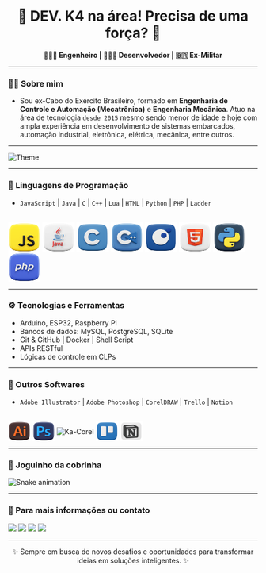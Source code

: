<h1 align="center">🤖 DEV. K4 na área! Precisa de uma força? 👾</h1>

<p align="center">
  <b>👷🏼‍♂️ Engenheiro | 👨🏼‍💻 Desenvolvedor | 🇧🇷 Ex-Militar</b>
</p>

---

### 👨‍💼 Sobre mim

 - Sou ex-Cabo do Exército Brasileiro, formado em **Engenharia de Controle e Automação (Mecatrônica)** e **Engenharia Mecânica**. Atuo na área de tecnologia `desde 2015` mesmo sendo menor de idade e hoje com ampla experiência em desenvolvimento de sistemas embarcados, automação industrial, eletrônica, elétrica, mecânica, entre outros.

---

![Theme](https://github-readme-stats.vercel.app/api?username=K4BOTELHO&theme=great-gatsby&show_icons=true&cache_seconds=1800)

---

 ### 🧠 Linguagens de Programação
- `JavaScript` | `Java` | `C` | `C++` | `Lua` | `HTML` | `Python` | `PHP` | `Ladder`

<div style="display: inline_block"><br>
  <img align="center" alt="Ka-Js" height="60" width="65" src="https://github.com/K4BOTELHO/K-ICONS/blob/main/JavaScript/JavaScript.svg">
  <img align="center" alt="Ka-J" height="60" width="65" src="https://github.com/K4BOTELHO/K-ICONS/blob/main/JAVA/JAVA.svg">
  <img align="center" alt="Ka-C" height="60" width="65" src="https://github.com/K4BOTELHO/K-ICONS/blob/main/C/C.svg">
  <img align="center" alt="Ka-C++" height="60" width="65" src="https://github.com/K4BOTELHO/K-ICONS/blob/main/C%2B%2B/C%2B%2B.svg">
  <img align="center" alt="Ka-Lua" height="60" width="65" src="https://github.com/K4BOTELHO/K-ICONS/blob/main/Lua/Lua.svg">
  <img align="center" alt="Ka-HTML" height="60" width="65" src="https://github.com/K4BOTELHO/K-ICONS/blob/main/HTML/HTML.svg">
  <img align="center" alt="Ka-Python" height="60" width="65" src="https://github.com/K4BOTELHO/K-ICONS/blob/main/Python/Python.svg">
  <img align="center" alt="Ka-PHP" height="60" width="65" src="https://github.com/K4BOTELHO/K-ICONS/blob/main/PHP/PHP.svg">


---

### ⚙️ Tecnologias e Ferramentas
- Arduino, ESP32, Raspberry Pi
- Bancos de dados: MySQL, PostgreSQL, SQLite
- Git & GitHub | Docker | Shell Script
- APIs RESTful
- Lógicas de controle em CLPs

---

 ### 👾 Outros Softwares
- `Adobe Illustrator` | `Adobe Photoshop` | `CorelDRAW` | `Trello` | `Notion`

<div> 
  <div style="display: inline_block"><br> 
  <img align="center" alt="Ka-illustrator" height="40" width="45" src="https://github.com/K4BOTELHO/K-ICONS/blob/main/Adobe%20Illustrator/Adobe-Illustrator.svg">
  <img align="center" alt="Ka-Photoshop" height="40" width="45" src="https://github.com/K4BOTELHO/K-ICONS/blob/main/Adobe%20Photoshop/Adobe-Photoshop.svg">
  <img align="center" alt="Ka-Corel" height="40" width="45" src="https://github.com/K4BOTELHO/K-ICONS/blob/main/Corel%20Draw/Corel-Draw.svg">
  <img align="center" alt="Ka-Trello" height="40" width="45" src="https://github.com/K4BOTELHO/K-ICONS/blob/main/Trello/Trello.svg">
  <img align="center" alt="Ka-Notion" height="40" width="45" src="https://github.com/K4BOTELHO/K-ICONS/blob/main/Notion/Notion.svg">

---

### 🐍 Joguinho da cobrinha 

![Snake animation](https://github.com/K4BOTELHO/K4BOTELHO/output/github-contribution-grid-snake.svg)

---

 ### 🔗 Para mais informações ou contato 
  
  <a href="https://www.instagram.com/kawe.botelho" target="_blank"><img src="https://img.shields.io/badge/-Instagram-%23E4405F?style=for-the-badge&logo=instagram&logoColor=white" target="_blank"></a>
 <a href="https://discord.gg/SjJvCkngyR" target="_blank"><img src="https://img.shields.io/badge/Discord-7289DA?style=for-the-badge&logo=discord&logoColor=white" target="_blank"></a> 
  <a href = "mailto:dev.kabotelho@hotmail.com"><img src="https://img.shields.io/badge/-Gmail-%23333?style=for-the-badge&logo=gmail&logoColor=white" target="_blank"></a>
  <a href="https://br.linkedin.com/in/kawê-botelho-593806145" target="_blank"><img src="https://img.shields.io/badge/-LinkedIn-%230077B5?style=for-the-badge&logo=linkedin&logoColor=white" target="_blank"></a> 

---

<p align="center">✨ Sempre em busca de novos desafios e oportunidades para transformar ideias em soluções inteligentes. ✨</p>

